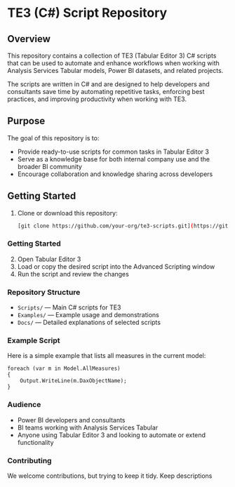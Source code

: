 # TE3 (C#) Script Repository

## Overview
This repository contains a collection of TE3 (Tabular Editor 3) C# scripts that can be used to automate and enhance workflows when working with Analysis Services Tabular models, Power BI datasets, and related projects.

The scripts are written in C# and are designed to help developers and consultants save time by automating repetitive tasks, enforcing best practices, and improving productivity when working with TE3.

## Purpose
The goal of this repository is to:
- Provide ready-to-use scripts for common tasks in Tabular Editor 3
- Serve as a knowledge base for both internal company use and the broader BI community
- Encourage collaboration and knowledge sharing across developers

## Getting Started
1. Clone or download this repository:
   ```bash
   [git clone https://github.com/your-org/te3-scripts.git](https://github.com/Mithril1991/TE3_Scripts.git)
### Getting Started
2. Open Tabular Editor 3
3. Load or copy the desired script into the Advanced Scripting window
4. Run the script and review the changes

### Repository Structure
- `Scripts/` — Main C# scripts for TE3
- `Examples/` — Example usage and demonstrations
- `Docs/` — Detailed explanations of selected scripts

### Example Script
Here is a simple example that lists all measures in the current model:

    foreach (var m in Model.AllMeasures)
    {
        Output.WriteLine(m.DaxObjectName);
    }

### Audience
- Power BI developers and consultants
- BI teams working with Analysis Services Tabular
- Anyone using Tabular Editor 3 and looking to automate or extend functionality

### Contributing
We welcome contributions, but trying to keep it tidy. Keep descriptions
